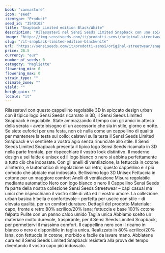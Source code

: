 ```yaml
---
book: "cannastore"
icon: "seed"
itemtype: "Product"
seed_id: "3540102"
title: "Snapback Limited edition Black/White"
description: "Rilassatevi nel Sensi Seeds Limited Snapback con uno spiccato design urban ed il tipico logo Sensi Seeds ricamato in 3D. Acquistatelo ora!"
image: "https://img.sensiseeds.com/it/prodotti-sensi/original-streetwear/snapback-limited-edition-black-white-image.png"
slug: "/it-snapback-limited-edition-blackwhite"
url: "https://sensiseeds.com/it/prodotti-sensi/original-streetwear/snapback-limited-edition-black-white?a_aid=cannastore"
price: 28.5
currency: "eur"
number_of_seeds: 0
category: "Magliette"
flowering_min: 0
flowering_max: 0
strain_type: ""
climate_zone: ""
yield: ""
heigh_gain: ""
locale: "it"
---
```

Rilassatevi con questo cappellino regolabile 3D In spiccato design urban con il tipico logo Sensi Seeds ricamato in 3D, il Sensi Seeds Limited Snapback è regolabile. State ammazzando il tempo con gli amici in attesa della serata – avete bisogno di un accessorio che sia in stile, giorno e notte. Se siete euforici per una festa, non cè nulla come un cappellino di qualità per mantenere la testa sul collo: calatevi sulla testa il Sensi Seeds Limited Snapback e vi sentirete a vostro agio senza rinunciate allo stile. Il Sensi Seeds Limited Snapback presenta il tipico logo Sensi Seeds ricamato in 3D nella parte frontale, per rispecchiare il vostro look distintivo. Il moderno design a sei falde è unisex ed il logo bianco o nero si abbina perfettamente a tutto ciò che indossate. Con gli anelli di ventilazione, la fettuccia in cotone allinterno, e lautomatico di regolazione sul retro, questo cappellino è il più comodo che abbiate mai indossato. Bellissimo logo 3D Unisex Fettuccia in cotone per un maggiore comfort Anelli di ventilazione Misura regolabile mediante automatico Nero con logo bianco o nero Il Cappellino Sensi Seeds fa parte della nostra collezione Sensi Seeds Streetwear – capi casual ma unici che rispecchiano il vostro stile di vita ed il vostro umore. La collezione urban basica è bella e confortevole – perfetta per uscire con stile – di elevata qualità, per un comfort duraturo. Dettagli del prodotto Materiale: capo, fronte e retro 80% acrilico/20% lana; fettuccia e base 100% cotone felpato Pulite con un panno caldo umido Taglia unica Abbiamo scelto un materiale molto durevole, traspirante, per il Sensi Seeds Limited Snapback, per permettervi il massimo comfort. Il cappellino nero con il ricamo in bianco o nero è disponibile in taglia unica. Realizzato in 80% acrilico/20% lana, con fettuccia in cotone, morbido e facile da lavare mano. Abbiatene cura ed il Sensi Seeds Limited Snapback resisterà alla prova del tempo diventando il vostro capo più indossato.
